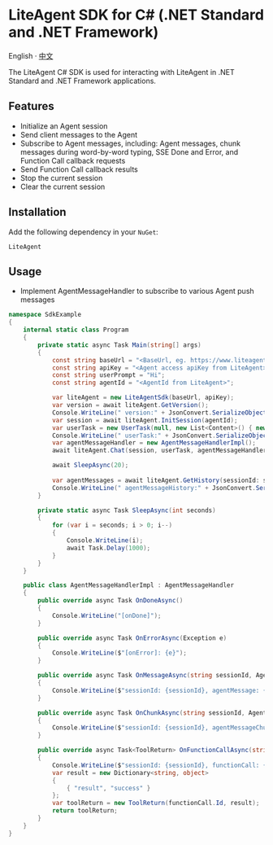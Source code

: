 # LiteAgent SDK for C# (.NET Standard and .NET Framework)

English · [中文](README-zh_CN.md)

The LiteAgent C# SDK is used for interacting with LiteAgent in .NET Standard and .NET Framework applications.

## Features

- Initialize an Agent session
- Send client messages to the Agent
- Subscribe to Agent messages, including: Agent messages, chunk messages during word-by-word typing, SSE Done and Error, and Function Call callback requests
- Send Function Call callback results
- Stop the current session
- Clear the current session

## Installation

Add the following dependency in your `NuGet`:

```
LiteAgent
```

## Usage

- Implement AgentMessageHandler to subscribe to various Agent push messages

```csharp
namespace SdkExample
{
    internal static class Program
    {
        private static async Task Main(string[] args)
        {
            const string baseUrl = "<BaseUrl, eg. https://www.liteagent.cn/liteAgent/v1>";
            const string apiKey = "<Agent access apiKey from LiteAgent>";
            const string userPrompt = "Hi";
            const string agentId = "<AgentId from LiteAgent>";

            var liteAgent = new LiteAgentSdk(baseUrl, apiKey);
            var version = await liteAgent.GetVersion();
            Console.WriteLine(" version:" + JsonConvert.SerializeObject(version));
            var session = await liteAgent.InitSession(agentId);
            var userTask = new UserTask(null, new List<Content>() { new Content("text",userPrompt) },true);
            Console.WriteLine(" userTask:" + JsonConvert.SerializeObject(userTask));
            var agentMessageHandler = new AgentMessageHandlerImpl();
            await liteAgent.Chat(session, userTask, agentMessageHandler);

            await SleepAsync(20);
            
            var agentMessages = await liteAgent.GetHistory(sessionId: session.SessionId);
            Console.WriteLine(" agentMessageHistory:" + JsonConvert.SerializeObject(agentMessages));
        }

        private static async Task SleepAsync(int seconds)
        {
            for (var i = seconds; i > 0; i--)
            {
                Console.WriteLine(i);
                await Task.Delay(1000);
            }
        }
    }

    public class AgentMessageHandlerImpl : AgentMessageHandler
    {
        public override async Task OnDoneAsync()
        {
            Console.WriteLine("[onDone]");
        }

        public override async Task OnErrorAsync(Exception e)
        {
            Console.WriteLine($"[onError]: {e}");
        }

        public override async Task OnMessageAsync(string sessionId, AgentMessage agentMessage)
        {
            Console.WriteLine($"sessionId: {sessionId}, agentMessage: {JsonConvert.SerializeObject(agentMessage)}");
        }

        public override async Task OnChunkAsync(string sessionId, AgentMessageChunk agentMessageChunk)
        {
            Console.WriteLine($"sessionId: {sessionId}, agentMessageChunk: {JsonConvert.SerializeObject(agentMessageChunk)}");
        }

        public override async Task<ToolReturn> OnFunctionCallAsync(string sessionId, FunctionCall functionCall)
        {
            Console.WriteLine($"sessionId: {sessionId}, functionCall: {JsonConvert.SerializeObject(functionCall)}");
            var result = new Dictionary<string, object>
            {
                { "result", "success" }
            };
            var toolReturn = new ToolReturn(functionCall.Id, result);
            return toolReturn;
        }
    }
}
```